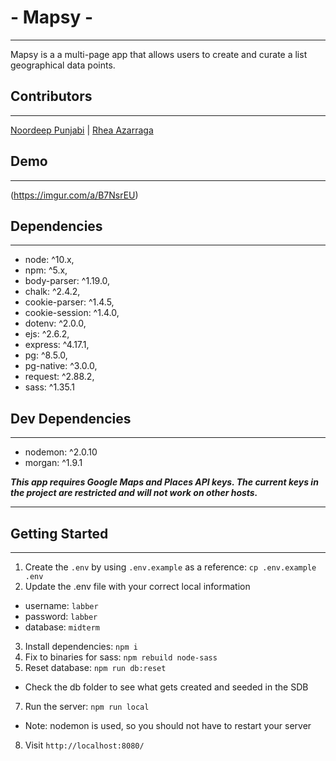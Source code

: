 # - Mapsy -
---
Mapsy is a a multi-page app that allows users to create and curate a list geographical data points.

## Contributors
---
[Noordeep Punjabi](https://github.com/noordeep-p)  | [Rhea Azarraga](https://github.com/Rheaazarraga)

## Demo
---

(https://imgur.com/a/B7NsrEU)


## Dependencies
---
* node: ^10.x,
* npm: ^5.x,
* body-parser: ^1.19.0,
* chalk: ^2.4.2,
* cookie-parser: ^1.4.5,
* cookie-session: ^1.4.0,
* dotenv: ^2.0.0,
* ejs: ^2.6.2,
* express: ^4.17.1,
* pg: ^8.5.0,
* pg-native: ^3.0.0,
* request: ^2.88.2,
* sass: ^1.35.1
## Dev Dependencies
---
* nodemon: ^2.0.10
* morgan: ^1.9.1

***This app requires Google Maps and Places API keys. The current keys in the project are restricted and will not work on other hosts.***

---

## Getting Started
---

1. Create the `.env` by using `.env.example` as a reference: `cp .env.example .env`
2. Update the .env file with your correct local information 
  - username: `labber` 
  - password: `labber` 
  - database: `midterm`
3. Install dependencies: `npm i`
4. Fix to binaries for sass: `npm rebuild node-sass`
5. Reset database: `npm run db:reset`
  - Check the db folder to see what gets created and seeded in the SDB
7. Run the server: `npm run local`
  - Note: nodemon is used, so you should not have to restart your server
8. Visit `http://localhost:8080/`
